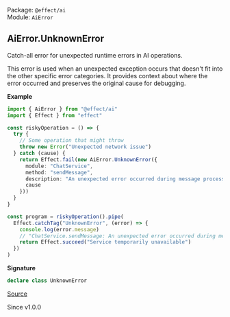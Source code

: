 Package: `@effect/ai`<br />
Module: `AiError`<br />

## AiError.UnknownError

Catch-all error for unexpected runtime errors in AI operations.

This error is used when an unexpected exception occurs that doesn't fit
into the other specific error categories. It provides context about where
the error occurred and preserves the original cause for debugging.

**Example**

```ts
import { AiError } from "@effect/ai"
import { Effect } from "effect"

const riskyOperation = () => {
  try {
    // Some operation that might throw
    throw new Error("Unexpected network issue")
  } catch (cause) {
    return Effect.fail(new AiError.UnknownError({
      module: "ChatService",
      method: "sendMessage",
      description: "An unexpected error occurred during message processing",
      cause
    }))
  }
}

const program = riskyOperation().pipe(
  Effect.catchTag("UnknownError", (error) => {
    console.log(error.message)
    // "ChatService.sendMessage: An unexpected error occurred during message processing"
    return Effect.succeed("Service temporarily unavailable")
  })
)
```

**Signature**

```ts
declare class UnknownError
```

[Source](https://github.com/Effect-TS/effect/tree/main/packages/ai/ai/src/AiError.ts#L645)

Since v1.0.0